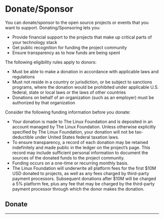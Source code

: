 # Donate/Sponsor

You can donate/sponsor to the open source projects or events that you want to support. Donating/Sponsoring lets you:

* Provide financial support to the projects that make up critical parts of your technology stack
* Get public recognition for funding the project community
* Ensure transparency as to how funds are being spent

The following eligibility rules apply to donors:

* Must be able to make a donation in accordance with applicable laws and regulations
* Must not reside in a country or jurisdiction, or be subject to sanctions programs, where the donation would be prohibited under applicable U.S. federal, state or local laws or the laws of other countries
* Donations on behalf of an organization \(such as an employer\) must be authorized by that organization

Consider the following funding information before you donate:

* Your donation is made to The Linux Foundation and is deposited in an account managed by The Linux Foundation. Unless otherwise explicitly specified by The Linux Foundation, your donation will not be tax-deductible under United States federal taxation laws.
* To ensure transparency, a record of each donation may be retained indefinitely and made public in the ledger on the project’s page. This record may include sufficient personal information to document the sources of the donated funds to the project community.
* Funding occurs on a one-time or recurring monthly basis.
* The Linux Foundation will underwrite all platform fees for the first $10M USD donated to projects, as well as any fees charged by third-party payment processors. Subsequent donations after $10M will be charged a 5% platform fee, plus any fee that may be charged by the third-party payment processor through which the donor makes the donation.

## Donate <a id="donate"></a>

* * * * 
